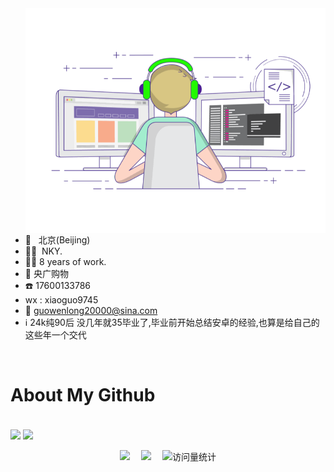<img align="right" alt="GIF" src="https://raw.githubusercontent.com/Wenlong-Guo/open-assets/main/img/blog/gif3.gif" width="480"/>
</br>
</br>

- 📍 &nbsp;&nbsp;北京(Beijing)
- 👨‍🎓 &nbsp;NKY.
- 👩‍💻 8 years of work.
- 🏢 央广购物
- ☎️ 17600133786
- wx : xiaoguo9745
- 📧  [guowenlong20000@sina.com](mailto:guowenlong20000@sina.com)
- ℹ️ 24k纯90后 没几年就35毕业了,毕业前开始总结安卓的经验,也算是给自己的这些年一个交代

</br>

# About My Github

<!--[![Top Langs](https://github-readme-stats.vercel.app/api/top-langs/?username=hqwlkj&layout=compact&langs_count=8&theme=cobalt)](https://github.com/hqwlkj/github-readme-stats)

[![Top Langs](https://github-readme-stats.vercel.app/api?username=hqwlkj&show_icons=true&theme=cobalt)](https://github.com/hqwlkj/github-readme-stats)-->

<br/> 
<div align="left">
<img height='170' src="https://github-readme-stats.vercel.app/api/top-langs/?username=Wenlong-Guo&layout=compact&langs_count=8&theme=cobalt" align="center" />
<img height='170' src="https://github-readme-stats.vercel.app/api?username=Wenlong-Guo&show_icons=true&theme=cobalt" align="center" />
</div> 

</br>
<div align="center">
    <a href="https://juejin.cn/user/3931509310370701/posts"><img src="https://img.shields.io/badge/Website-掘金-blue" /></a>&emsp;
<!--     <a href="https://twitter.com/sun0225SUN/"><img src="https://img.shields.io/badge/Twitter-推特-blue" /></a>&emsp; -->
<!--     <a href="https://www.youtube.com/@sun0225SUN"><img src="https://img.shields.io/badge/YouTube-油管-c32136" /></a>&emsp; -->
<!--     <a href="https://box.sunguoqi.com/weixin_mp"><img src="https://img.shields.io/badge/WeChat-微信-07c160" /></a>&emsp; -->
    <a href="https://space.bilibili.com/321426902"><img src="https://img.shields.io/badge/Bilibili-B站-ff69b4" /></a>&emsp;
<!--     <a href="https://blog.csdn.net/weixin_50915462/"><img src="https://img.shields.io/badge/CSDN-论坛-c32136" /></a>&emsp; -->
<!--     <a href="https://www.zhihu.com/people/sunguoqi/"><img src="https://img.shields.io/badge/Zhihu-知乎-blue" /></a>&emsp; -->
    <!-- visitor statistics logo 访客数统计徽标 -->
    <img src="https://komarev.com/ghpvc/?username=Wenlong-Guo&label=Views&color=0e75b6&style=flat" alt="访问量统计" />
    <!--  <img src="https://visitor-badge.glitch.me/badge?page_id=sun0225SUN" alt="访客统计" /> -->
  </div>
</br>
